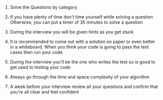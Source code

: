 1. Solve the Questions by category

2. If you have plenty of time don't time yourself while solving a question
   Otherwise, you can put a timer of 35 minutes to solve a question

3. During the interview you will be given hints as you get stuck

4. It is recommended to come out with a solution on paper or even better in a whiteboard.
   When you think your code is going to pass the test cases then run your code

5. During the interview you'll be the one who writes the test so is good to get used to testing your code

6. Always go through the time and space complexity of your algorithm

7. A week before your interview review all your questions and confirm that you're all clear and feel confident
